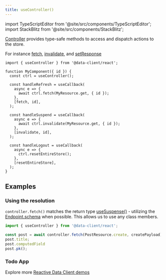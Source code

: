 ```yaml
---
title: useController()
---
```


<head>
  <title>useController() - Type safe store manipulation in React</title>
  <meta name="docsearch:pagerank" content="10"/>
</head>

import TypeScriptEditor from '@site/src/components/TypeScriptEditor';
import StackBlitz from '@site/src/components/StackBlitz';

[Controller](./Controller.md) provides type-safe methods to access and dispatch actions to the store.

For instance [fetch](./Controller.md#fetch), [invalidate](./Controller.md#invalidate),
and [setResponse](./Controller.md#setResponse)

```tsx
import { useController } from '@data-client/react';

function MyComponent({ id }) {
  const ctrl = useController();

  const handleRefresh = useCallback(
    async e => {
      await ctrl.fetch(MyResource.get, { id });
    },
    [fetch, id],
  );

  const handleSuspend = useCallback(
    async e => {
      await ctrl.invalidate(MyResource.get, { id });
    },
    [invalidate, id],
  );

  const handleLogout = useCallback(
    async e => {
      ctrl.resetEntireStore();
    },
    [resetEntireStore],
  );
}
```

## Examples

### Using the resolution

`controller.fetch()` matches the return type [useSuspense()](./useSuspense.md) - utilizing the [Endpoint.schema](/rest/api/RestEndpoint#schema)
when possible. This allows us to use any class members.

```ts
import { useController } from '@data-client/react';

const post = await controller.fetch(PostResource.create, createPayload);
post.title;
post.computedField
post.pk();
```

### Todo App

<StackBlitz app="todo-app" file="src/resources/TodoResource.ts,src/pages/Home/TodoListItem.tsx" view="both" />

Explore more [Reactive Data Client demos](/demos)

